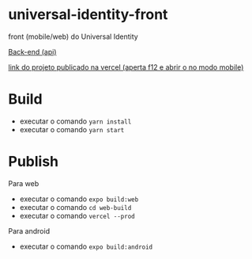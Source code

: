 # universal-identity-front
front (mobile/web) do Universal Identity

[Back-end (api)](https://github.com/joseBarreto/universal-identity-api)

[link do projeto publicado na vercel (aperta f12 e abrir o no modo mobile)](https://universal-identity.vercel.app/)

# Build
- executar o comando `yarn install`
- executar o comando `yarn start`

# Publish
Para web
 - executar o comando `expo build:web`
 - executar o comando `cd web-build`
 - executar o comando `vercel --prod`


 Para android
 - executar o comando `expo build:android`
